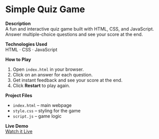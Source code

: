 # Simple Quiz Game

**Description**  
A fun and interactive quiz game built with HTML, CSS, and JavaScript. Answer multiple-choice questions and see your score at the end.

**Technologies Used**  
HTML · CSS · JavaScript

**How to Play**  
1. Open `index.html` in your browser.  
2. Click on an answer for each question.  
3. Get instant feedback and see your score at the end.  
4. Click **Restart** to play again.

**Project Files**  
- `index.html` – main webpage  
- `style.css` – styling for the game  
- `script.js` – game logic

**Live Demo**  
[Watch it Live](https://your-username.github.io/quiz-game/)
